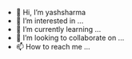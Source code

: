 - 👋 Hi, I’m yashsharma
- 👀 I’m interested in ...
- 🌱 I’m currently learning ...
- 💞️ I’m looking to collaborate on ...
- 📫 How to reach me ...

<!---
1yash2sharma/1yash2sharma is a ✨ special ✨ repository because its `README.md` (this file) appears on your GitHub profile.
You can click the Preview link to take a look at your changes.
--->
